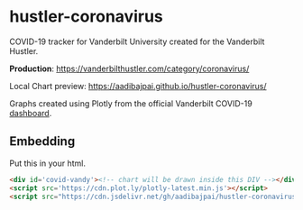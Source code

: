 # hustler-coronavirus

COVID-19 tracker for Vanderbilt University created for the Vanderbilt Hustler. 

**Production**: https://vanderbilthustler.com/category/coronavirus/

Local Chart preview: https://aadibajpai.github.io/hustler-coronavirus/

Graphs created using Plotly from the official Vanderbilt COVID-19 [dashboard](https://www.vanderbilt.edu/coronavirus/covid19dashboard/).

## Embedding

Put this in your html.

```html
<div id='covid-vandy'><!-- chart will be drawn inside this DIV --></div>
<script src='https://cdn.plot.ly/plotly-latest.min.js'></script>
<script src="https://cdn.jsdelivr.net/gh/aadibajpai/hustler-coronavirus/coronavirus.js"></script>
```
